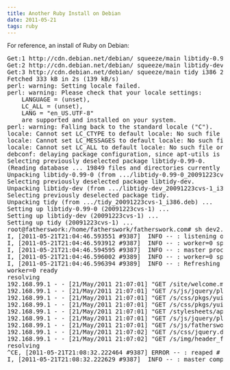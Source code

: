 ```yaml
---
title: Another Ruby Install on Debian
date: 2011-05-21
tags: ruby
---
```

For reference, an install of Ruby on Debian:

<pre class="terminal">
Get:1 http://cdn.debian.net/debian/ squeeze/main libtidy-0.99-0 i386 20091223cvs-1 [138 kB]
Get:2 http://cdn.debian.net/debian/ squeeze/main libtidy-dev i386 20091223cvs-1 [168 kB]
Get:3 http://cdn.debian.net/debian/ squeeze/main tidy i386 20091223cvs-1 [27.1 kB]
Fetched 333 kB in 2s (139 kB/s)
perl: warning: Setting locale failed.
perl: warning: Please check that your locale settings:
	LANGUAGE = (unset),
	LC_ALL = (unset),
	LANG = "en_US.UTF-8"
    are supported and installed on your system.
perl: warning: Falling back to the standard locale ("C").
locale: Cannot set LC_CTYPE to default locale: No such file or directory
locale: Cannot set LC_MESSAGES to default locale: No such file or directory
locale: Cannot set LC_ALL to default locale: No such file or directory
debconf: delaying package configuration, since apt-utils is not installed
Selecting previously deselected package libtidy-0.99-0.
(Reading database ... 19849 files and directories currently installed.)
Unpacking libtidy-0.99-0 (from .../libtidy-0.99-0_20091223cvs-1_i386.deb) ...
Selecting previously deselected package libtidy-dev.
Unpacking libtidy-dev (from .../libtidy-dev_20091223cvs-1_i386.deb) ...
Selecting previously deselected package tidy.
Unpacking tidy (from .../tidy_20091223cvs-1_i386.deb) ...
Setting up libtidy-0.99-0 (20091223cvs-1) ...
Setting up libtidy-dev (20091223cvs-1) ...
Setting up tidy (20091223cvs-1) ...
root@fatherswork:/home/fatherswork/fatherswork.com# sh dev2.sh
I, [2011-05-21T21:04:46.593551 #9387]  INFO -- : listening on addr=0.0.0.0:3000 fd=3
I, [2011-05-21T21:04:46.593912 #9387]  INFO -- : worker=0 spawning...
I, [2011-05-21T21:04:46.594595 #9387]  INFO -- : master process ready
I, [2011-05-21T21:04:46.596002 #9389]  INFO -- : worker=0 spawned pid=9389
I, [2011-05-21T21:04:46.596394 #9389]  INFO -- : Refreshing Gem list
worker=0 ready
resolving
192.168.99.1 - - [21/May/2011 21:07:01] "GET /site/welcome.mdwn HTTP/1.1" 200 7574 0.1385
192.168.99.1 - - [21/May/2011 21:07:01] "GET /s/js/jquery/plugins/jquery.datepick.js HTTP/1.1" 200 82684 0.0026
192.168.99.1 - - [21/May/2011 21:07:01] "GET /s/css/pkgs/yui-app-theme/css/yuiapp.css HTTP/1.1" 200 4526 0.0012
192.168.99.1 - - [21/May/2011 21:07:01] "GET /s/css/pkgs/yui-app-theme/css/yuiapp-layouts.css HTTP/1.1" 200 101 0.0011
192.168.99.1 - - [21/May/2011 21:07:01] "GET /stylesheets/app.css HTTP/1.1" 200 6478 0.0010
192.168.99.1 - - [21/May/2011 21:07:01] "GET /s/js/jquery/plugins/jquery.droppy.js HTTP/1.1" 200 1544 0.0011
192.168.99.1 - - [21/May/2011 21:07:01] "GET /s/js/fatherswork.js HTTP/1.1" 200 963 0.0010
192.168.99.1 - - [21/May/2011 21:07:02] "GET /s/css/jquery.datepick.css HTTP/1.1" 200 4349 0.0023
192.168.99.1 - - [21/May/2011 21:07:02] "GET /s/img/header_fade.png HTTP/1.1" 200 7400 0.0024
resolving
^CE, [2011-05-21T21:08:32.222464 #9387] ERROR -- : reaped #<Process::Status: pid 9389 SIGKILL (signal 9)> worker=0
I, [2011-05-21T21:08:32.222629 #9387]  INFO -- : master complete
</pre>

